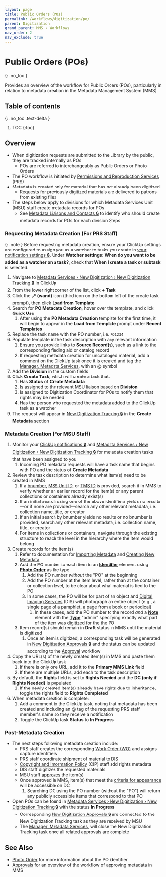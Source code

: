 ```yaml
---
layout: page
title: Public Orders (POs)
permalink: /workflows/digitization/po/
parent: Digitization
grand_parent: MMS › Workflows
nav_order: 2
nav_exclude: true
---
```


# Public Orders (POs)
{: .no_toc }

Provides an overview of the workflow for Public Orders (POs), particularly in relation to metadata creation in the Metadata Management System (MMS)

## Table of contents
{: .no_toc .text-delta }

1. TOC
{:toc}

## Overview
- When digitization requests are submitted to the Library by the public, they are tracked internally as POs
    - POs are referred to interchangeably as Public Orders or Photo Orders
- The PO workflow is initiated by [Permissions and Reproduction Services](/metadata-documentation/resources/glossary/#permissions-reproduction-services) (PRS)
- Metadata is created only for material that has not already been digitized
    - Requests for previously digitized materials are delivered to patrons from existing files
- The steps below apply to divisions for which Metadata Services Unit (MSU) staff create metadata records for POs
    - See [Metadata Liaisons and Contacts 🔒](https://docs.google.com/spreadsheets/d/1P-YDJigon640fTCLP4Ig4-zmzqrX88v5M24ShuxFNVY/edit#gid=0&range=F2:F37) to identify who should create metadata records for POs for each division
Steps

### Requesting Metadata Creation (For PRS Staff)

{: .note }
Before requesting metadata creation, ensure your ClickUp settings are configured to assign you as a watcher to tasks you create in [your notification settings 🔒](https://app.clickup.com/2305128/settings/notifications). Under **Watcher settings: When do you want to be added as a watcher on a task?**, check that **When I create a task or subtask** is selected.

1. Navigate to [Metadata Services › New Digitization › New Digitization Tracking 🔒](https://app.clickup.com/2305128/v/l/6-164664866-1?pr=18903295) in ClickUp
1. From the lower right corner of the list, click **+ Task**
1. Click the **🪄 (wand)** icon (third icon on the bottom left of the create task prompt), then click **Load from Template**
1. Search for **PO Metadata Creation**, hover over the template, and click **Quick Use**
    1. After using the **PO Metadata Creation** template for the first time, it will begin to appear in the **Load from Template** prompt under **Recent Templates**
1. Replace the task name with the PO number, i.e. `PO1234`
1. Populate template in the task description with any relevant information
    1. Ensure you provide links to **Source Record(s)**, such as a link to the corresponding finding aid or catalog record
    1. If requesting metadata creation for uncataloged material, add a comment on the ClickUp task once it is created and tag the [Manager, Metadata Services](/metadata-documentation/contact/), with an @ symbol
1. Add the **Division** in the custom fields
1. Click **Create Task**, which will create a task that:
    1. Has **Status** of **Create Metadata**
    1. Is assigned to the relevant MSU liaison based on **Division**
    1. Is assigned to Digitization Coordinator for POs to notify them that rights may be needed
    1. Has the person who requested the metadata added to the ClickUp task as a watcher
1. The request will appear in [New Digitization Tracking 🔒](https://app.clickup.com/2305128/v/l/6-164664866-1?pr=18903295) in the **Create Metadata** section

### Metadata Creation (For MSU Staff)
1. Monitor your [ClickUp notifications 🔒](https://app.clickup.com/2305128/notifications) and [Metadata Services › New Digitization › New Digitization Tracking 🔒](https://app.clickup.com/2305128/v/l/6-164664866-1) for metadata creation tasks that have been assigned to you
    1. Incoming PO metadata requests will have a task name that begins with PO and the status of **Create Metadata**
1. Review the task description to determine what item(s) need to be created in MMS
    1. If a [bnumber](/metadata-documentation/metadata/element/identifier/bnumber/), [MSS Unit ID](/metadata-documentation/metadata/element/identifier/mss-unit/), or [TMS ID](/metadata-documentation/metadata/element/identifier/tms/#tms-id) is provided, search it in MMS to verify whether an earlier record for the item(s) or any parent collections or containers already exist(s)
    1. If an initial search using one of the above identifiers yields no results—or if none are provided—search any other relevant metadata, i.e. collection name, title, or creator
    1. If an initial search by bnumber yields no results or no bnumber is provided, search any other relevant metadata, i.e. collection name, title, or creator
    1. For items in collections or containers, navigate through the existing structure to reach the level in the hierarchy where the item would belong
1. Create records for the item(s)
    1. Refer to documentation for [Importing Metadata](/metadata-documentation/workflows/import/) and [Creating New Metadata](/metadata-documentation/workflows/create/)
    1. Add the PO number to each item in an [**Identifier**](/metadata-documentation/metadata/element/identifier/po/) element using [**Photo Order**](/metadata-documentation/metadata/element/identifier/po/) as the type
        1. Add the PO number _without_ the "PO" at the beginning
        1. Add the PO number at the item level, rather than at the container or collection level, to be clear about what material is tied to the PO
        1. In some cases, the PO will be for part of an object and [Digital Imaging Services](/metadata-documentation/resources/glossary/#digital-imaging-services) (DIS) will photograph an entire object (e.g., a single page of a pamphlet, a page from a book or periodical)
            1. In these cases, add the PO number to the record _and_ a [**Note**](/metadata-documentation/metadata/element/note/) element with the [**Type**](/metadata-documentation/metadata/element/note/#type) "admin" specifying exactly what part of the item was digitized for the the PO
    1. Item record(s) should remain in **Draft** status in MMS until the material is digitized
        1. Once an item is digitized, a corresponding task will be generated in [New Digitization Approvals 🔒](https://app.clickup.com/2305128/v/l/6-180919377-1) and the status can be updated according to the [Approval](/metadata-documentation/workflows/approvals/) workflow
1. Copy the URL(s) of the newly created item(s) in MMS and paste them back into the ClickUp task
    1. If there is only one URL, add it to the **Primary MMS Link** field
    1. If there are multiple URLs, add each to the task description
1. By default, the **Rights** field is set to **Rights Needed** and the **DC (only if Rights Needed)** is populated
    1. If the newly created item(s) already have rights due to inheritance, toggle the rights field to **Rights Completed**
1. When metadata creation is complete:
    1. Add a comment to the ClickUp task, noting that metadata has been created and including an @ tag of the requesting PRS staff member's name so they receive a notification
    1. Toggle the ClickUp task **Status** to **In Progress**

### Post-Metadata Creation
- The next steps following metadata creation include:
    - PRS staff creates the corresponding [Work Order (WO)](/metadata-documentation/workflows/digitization/wos/) and assigns capture identifiers
    - PRS staff coordinate shipment of material to DIS
    - [Copyright and Information Policy](/metadata-documentation/resources/glossary/#copyright-information-policy) (CIP) staff add rights metadata
    - DIS staff digitizes the requested materials
    - MSU staff [approves](/metadata-documentation/workflows/approvals/) the item(s)
    - Once approved in MMS, item(s) that meet the [criteria for appearance](/metadata-documentation/dc/criteria/) will be accessible on DC
        1. Searching DC using the PO number (without the "PO") will return any publicly accessible items that correspond to that PO
- Open POs can be found in [Metadata Services › New Digitization › New Digitization Tracking 🔒](https://app.clickup.com/2305128/v/l/6-164664866-1) with the status **In Progress**
    - Corresponding [New Digitization Approvals 🔒](https://app.clickup.com/2305128/v/l/6-180919377-1) are connected to the New Digitization Tracking task as they are received by MSU
    - The [Manager, Metadata Services](/metadata-documentation/contact/), will close the New Digitization Tracking task once all related approvals are complete

## See Also
- [Photo Order](/metadata-documentation/metadata/element/identifier/po/) for more information about the PO identifier
- [Approvals](/metadata-documentation/workflows/approvals/) for an overview of the workflow of approving metadata in MMS